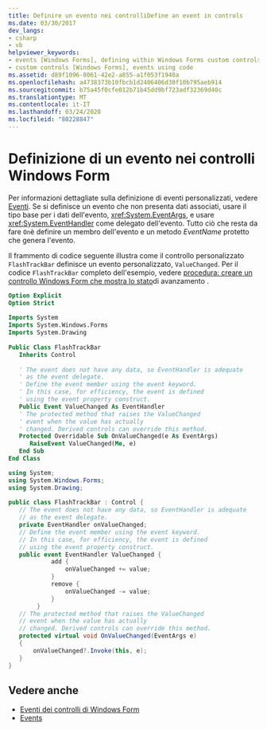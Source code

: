 ```yaml
---
title: Definire un evento nei controlliDefine an event in controls
ms.date: 03/30/2017
dev_langs:
- csharp
- vb
helpviewer_keywords:
- events [Windows Forms], defining within Windows Forms custom controls
- custom controls [Windows Forms], events using code
ms.assetid: d89f1096-8061-42e2-a855-a1f053f1940a
ms.openlocfilehash: a4738373b10fbcb1d2406406d30f10b795aeb914
ms.sourcegitcommit: b75a45f0cfe012b71b45dd9bf723adf32369d40c
ms.translationtype: MT
ms.contentlocale: it-IT
ms.lasthandoff: 03/24/2020
ms.locfileid: "80228847"
---
```

# <a name="defining-an-event-in-windows-forms-controls"></a>Definizione di un evento nei controlli Windows Form
Per informazioni dettagliate sulla definizione di eventi personalizzati, vedere [Eventi](../../../standard/events/index.md). Se si definisce un evento che non presenta dati associati, usare il tipo base per i dati dell'evento, <xref:System.EventArgs>, e usare <xref:System.EventHandler> come delegato dell'evento. Tutto ciò che resta da fare `On`è definire un membro dell'evento e un metodo *EventName* protetto che genera l'evento.  
  
 Il frammento di codice seguente illustra come il controllo personalizzato `FlashTrackBar` definisce un evento personalizzato, `ValueChanged`. Per il codice `FlashTrackBar` completo dell'esempio, vedere [procedura: creare un controllo Windows Form che mostra lo stato](how-to-create-a-windows-forms-control-that-shows-progress.md)di avanzamento .  
  
```vb  
Option Explicit  
Option Strict  
  
Imports System  
Imports System.Windows.Forms  
Imports System.Drawing  
  
Public Class FlashTrackBar  
   Inherits Control  
  
   ' The event does not have any data, so EventHandler is adequate
   ' as the event delegate.
   ' Define the event member using the event keyword.  
   ' In this case, for efficiency, the event is defined
   ' using the event property construct.  
   Public Event ValueChanged As EventHandler  
   ' The protected method that raises the ValueChanged
   ' event when the value has actually
   ' changed. Derived controls can override this method.
   Protected Overridable Sub OnValueChanged(e As EventArgs)  
      RaiseEvent ValueChanged(Me, e)  
   End Sub  
End Class  
```  
  
```csharp  
using System;  
using System.Windows.Forms;  
using System.Drawing;  
  
public class FlashTrackBar : Control {  
   // The event does not have any data, so EventHandler is adequate
   // as the event delegate.  
   private EventHandler onValueChanged;  
   // Define the event member using the event keyword.  
   // In this case, for efficiency, the event is defined
   // using the event property construct.  
   public event EventHandler ValueChanged {  
            add {  
                onValueChanged += value;  
            }  
            remove {  
                onValueChanged -= value;  
            }  
        }  
   // The protected method that raises the ValueChanged  
   // event when the value has actually
   // changed. Derived controls can override this method.
   protected virtual void OnValueChanged(EventArgs e)
   {  
       onValueChanged?.Invoke(this, e);  
   }  
}  
```  
  
## <a name="see-also"></a>Vedere anche

- [Eventi dei controlli di Windows Form](events-in-windows-forms-controls.md)
- [Events](../../../standard/events/index.md)
